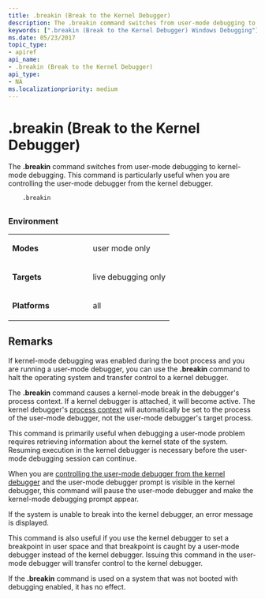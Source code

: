 ```yaml
---
title: .breakin (Break to the Kernel Debugger)
description: The .breakin command switches from user-mode debugging to kernel-mode debugging. This command is particularly useful when you are controlling the user-mode debugger from the kernel debugger.
keywords: [".breakin (Break to the Kernel Debugger) Windows Debugging"]
ms.date: 05/23/2017
topic_type:
- apiref
api_name:
- .breakin (Break to the Kernel Debugger)
api_type:
- NA
ms.localizationpriority: medium
---
```


# .breakin (Break to the Kernel Debugger)


The **.breakin** command switches from user-mode debugging to kernel-mode debugging. This command is particularly useful when you are controlling the user-mode debugger from the kernel debugger.

```dbgcmd
    .breakin 
```

## <span id="ddk_meta_break_to_the_kernel_debugger_dbg"></span><span id="DDK_META_BREAK_TO_THE_KERNEL_DEBUGGER_DBG"></span>


### <span id="Environment"></span><span id="environment"></span><span id="ENVIRONMENT"></span>Environment

<table>
<colgroup>
<col width="50%" />
<col width="50%" />
</colgroup>
<tbody>
<tr class="odd">
<td align="left"><p><strong>Modes</strong></p></td>
<td align="left"><p>user mode only</p></td>
</tr>
<tr class="even">
<td align="left"><p><strong>Targets</strong></p></td>
<td align="left"><p>live debugging only</p></td>
</tr>
<tr class="odd">
<td align="left"><p><strong>Platforms</strong></p></td>
<td align="left"><p>all</p></td>
</tr>
</tbody>
</table>

 

Remarks
-------

If kernel-mode debugging was enabled during the boot process and you are running a user-mode debugger, you can use the **.breakin** command to halt the operating system and transfer control to a kernel debugger.

The **.breakin** command causes a kernel-mode break in the debugger's process context. If a kernel debugger is attached, it will become active. The kernel debugger's [process context](changing-contexts.md) will automatically be set to the process of the user-mode debugger, not the user-mode debugger's target process.

This command is primarily useful when debugging a user-mode problem requires retrieving information about the kernel state of the system. Resuming execution in the kernel debugger is necessary before the user-mode debugging session can continue.

When you are [controlling the user-mode debugger from the kernel debugger](controlling-the-user-mode-debugger-from-the-kernel-debugger.md) and the user-mode debugger prompt is visible in the kernel debugger, this command will pause the user-mode debugger and make the kernel-mode debugging prompt appear.

If the system is unable to break into the kernel debugger, an error message is displayed.

This command is also useful if you use the kernel debugger to set a breakpoint in user space and that breakpoint is caught by a user-mode debugger instead of the kernel debugger. Issuing this command in the user-mode debugger will transfer control to the kernel debugger.

If the **.breakin** command is used on a system that was not booted with debugging enabled, it has no effect.

 

 





